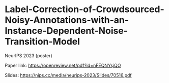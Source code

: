 # Label-Correction-of-Crowdsourced-Noisy-Annotations-with-an-Instance-Dependent-Noise-Transition-Model

NeurIPS 2023 (poster)

Paper link: https://openreview.net/pdf?id=nFEQNYsjQO

Slides: https://nips.cc/media/neurips-2023/Slides/70516.pdf
